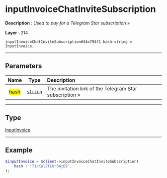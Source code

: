 # inputInvoiceChatInviteSubscription

**Description** : *Used to pay for a Telegram Star subscription &raquo;*

**Layer** : 214

```tl
inputInvoiceChatInviteSubscription#34e793f1 hash:string = InputInvoice;
```

---

## Parameters

| Name | Type | Description |
| :---: | :---: | :--- |
| <mark>hash</mark> | [`string`](type/string) | The invitation link of the Telegram Star subscription » |

---

## Type

[InputInvoice](type/InputInvoice)

---

## Example

```php
$inputInvoice = $client->inputInvoiceChatInviteSubscription(
	hash : '71cKulJTLUr5WjE9',
);
```
